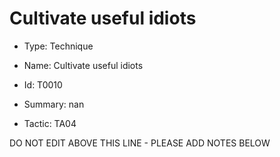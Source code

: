 # Cultivate useful idiots

* Type: Technique

* Name: Cultivate useful idiots

* Id: T0010

* Summary: nan

* Tactic: TA04

DO NOT EDIT ABOVE THIS LINE - PLEASE ADD NOTES BELOW

